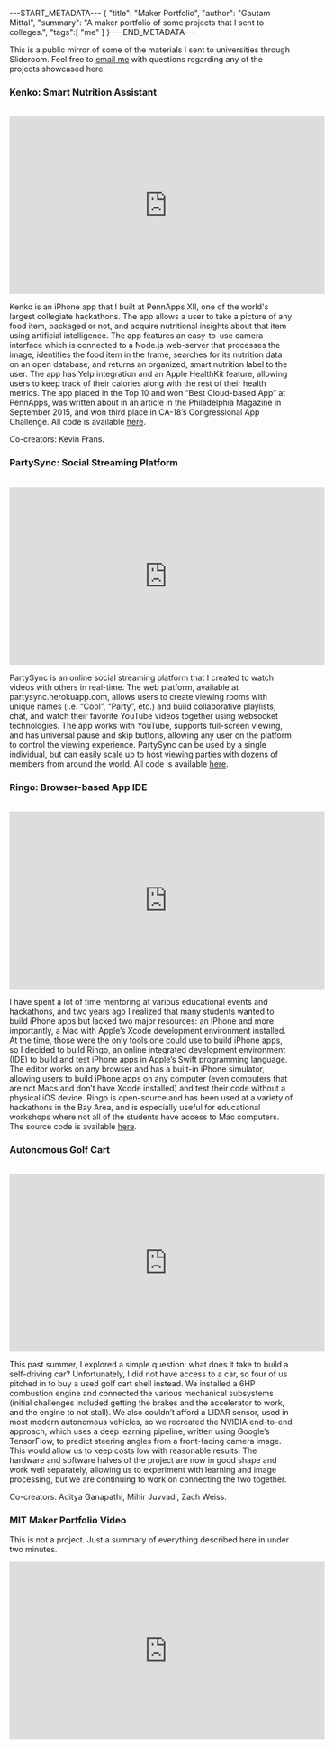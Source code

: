 ---START_METADATA---
{
  "title": "Maker Portfolio",
  "author": "Gautam Mittal",
  "summary": "A maker portfolio of some projects that I sent to colleges.",
  "tags":[
    "me"
  ]
}
---END_METADATA---

This is a public mirror of some of the materials I sent to universities through Slideroom. Feel free to [email me](mailto:gautam@mittal.net) with questions regarding any of the projects showcased here.

### Kenko: Smart Nutrition Assistant

<center>
<br />
<iframe width="560" height="315" src="https://www.youtube.com/embed/jKMV-RhbHmE" frameborder="0" allow="autoplay; encrypted-media" allowfullscreen></iframe><br />
</center>

Kenko is an iPhone app that I built at PennApps XII, one of the world's largest collegiate hackathons. The app allows a user to take a picture of any food item, packaged or not, and acquire nutritional insights about that item using artificial intelligence. The app features an easy-to-use camera interface which is connected to a Node.js web-server that processes the image, identifies the food item in the frame, searches for its nutrition data on an open database, and returns an organized, smart nutrition label to the user. The app has Yelp integration and an Apple HealthKit feature, allowing users to keep track of their calories along with the rest of their health metrics. The app placed in the Top 10 and won “Best Cloud-based App” at PennApps, was written about in an article in the Philadelphia Magazine in September 2015, and won third place in CA-18’s Congressional App Challenge. All code is available [here](https://github.com/gmittal/kenko).

Co-creators: Kevin Frans.

### PartySync: Social Streaming Platform

<center>
<br />
<iframe width="560" height="315" src="https://www.youtube.com/embed/_5VHJHoJ7MM" frameborder="0" allow="autoplay; encrypted-media" allowfullscreen></iframe><br />
</center>

PartySync is an online social streaming platform that I created to watch videos with others in real-time. The web platform, available at partysync.herokuapp.com, allows users to create viewing rooms with unique names (i.e. “Cool”, “Party”, etc.) and build collaborative playlists, chat, and watch their favorite YouTube videos together using websocket technologies. The app works with YouTube, supports full-screen viewing, and has universal pause and skip buttons, allowing any user on the platform to control the viewing experience. PartySync can be used by a single individual, but can easily scale up to host viewing parties with dozens of members from around the world. All code is available [here](https://github.com/partysync).

### Ringo: Browser-based App IDE

<center>
<br />
<iframe width="560" height="315" src="https://www.youtube.com/embed/nW4dk1r3HjI" frameborder="0" allow="autoplay; encrypted-media" allowfullscreen></iframe><br />
</center>

I have spent a lot of time mentoring at various educational events and hackathons, and two years ago I realized that many students wanted to build iPhone apps but lacked two major resources: an iPhone and more importantly, a Mac with Apple’s Xcode development environment installed. At the time, those were the only tools one could use to build iPhone apps, so I decided to build Ringo, an online integrated development environment (IDE) to build and test iPhone apps in Apple’s Swift programming language. The editor works on any browser and has a built-in iPhone simulator, allowing users to build iPhone apps on any computer (even computers that are not Macs and don’t have Xcode installed) and test their code without a physical iOS device. Ringo is open-source and has been used at a variety of hackathons in the Bay Area, and is especially useful for educational workshops where not all of the students have access to Mac computers. The source code is available [here](https://github.com/ringo).

### Autonomous Golf Cart

<center>
<br />
<iframe width="560" height="315" src="https://www.youtube.com/embed/ZAMovba3-YE" frameborder="0" allow="autoplay; encrypted-media" allowfullscreen></iframe><br />
</center>

This past summer, I explored a simple question: what does it take to build a self-driving car? Unfortunately, I did not have access to a car, so four of us pitched in to buy a used golf cart shell instead. We installed a 6HP combustion engine and connected the various mechanical subsystems (initial challenges included getting the brakes and the accelerator to work, and the engine to not stall). We also couldn’t afford a LIDAR sensor, used in most modern autonomous vehicles, so we recreated the NVIDIA end-to-end approach, which uses a deep learning pipeline, written using Google’s TensorFlow, to predict steering angles from a front-facing camera image. This would allow us to keep costs low with reasonable results. The hardware and software halves of the project are now in good shape and work well separately, allowing us to experiment with learning and image processing, but we are continuing to work on connecting the two together.

Co-creators: Aditya Ganapathi, Mihir Juvvadi, Zach Weiss.

### MIT Maker Portfolio Video
This is not a project. Just a summary of everything described here in under two minutes.

<center>
<iframe width="560" height="315" src="https://www.youtube.com/embed/xS53KdhNikE" frameborder="0" allow="autoplay; encrypted-media" allowfullscreen></iframe><br /><br />
</center>
